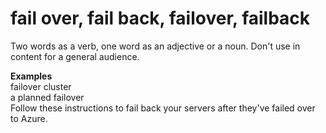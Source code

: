 # fail over, fail back, failover, failback

Two words as a verb, one word as an adjective or a noun. Don't use in content for a general audience.

**Examples**  
failover cluster  
a planned failover  
Follow these instructions to fail back your servers after they've failed over to Azure.  
